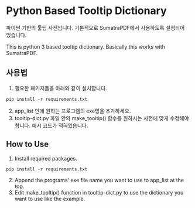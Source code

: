 # Python Based Tooltip Dictionary

파이썬 기반의 툴팁 사전입니다. 기본적으로 SumatraPDF에서 사용하도록 설정되어 있습니다.

This is python 3 based tooltip dictionary. Basically this works with SumatraPDF.

## 사용법

1. 필요한 패키지들을 아래와 같이 설치합니다.

```
pip install -r requirements.txt
```

2. app_list 안에 원하는 프로그램의 exe명을 추가하세요.
3. tooltip-dict.py 파일 안의 make_tooltip() 함수를 원하시는 사전에 맞게 수정해야 합니다. 예시 코드가 적혀있습니다.

## How to Use

1. Install required packages.

```
pip install -r requirements.txt
```

2. Append the programs' exe file name you want to use to app_list at the top.
3. Edit make_tooltip() function in tooltip-dict.py to use the dictionary you want to use like the example.
